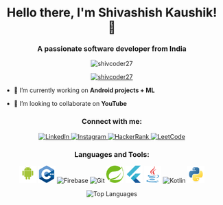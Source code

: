 <h1 align="center">Hello there, I'm Shivashish Kaushik! 👋</h1>
<h3 align="center">A passionate software developer from India</h3>

<p align="center">
  <img src="https://komarev.com/ghpvc/?username=shivcoder27&label=Profile%20views&color=0e75b6&style=flat" alt="shivcoder27" />
</p>

<p align="center">
  <a href="https://github.com/ryo-ma/github-profile-trophy">
    <img src="https://github-profile-trophy.vercel.app/?username=shivcoder27" alt="shivcoder27" />
  </a>
</p>

- 🔭 I’m currently working on **Android projects + ML**

- 👯 I’m looking to collaborate on **YouTube**

<h3 align="center">Connect with me:</h3>
<p align="center">
  <a href="https://linkedin.com/in/https://www.linkedin.com/in/shivashish-kaushik-a73643228/" target="blank">
    <img src="https://raw.githubusercontent.com/rahuldkjain/github-profile-readme-generator/master/src/images/icons/Social/linked-in-alt.svg" alt="LinkedIn" height="30" width="40" />
  </a>
  <a href="https://instagram.com/shivashish27" target="blank">
    <img src="https://raw.githubusercontent.com/rahuldkjain/github-profile-readme-generator/master/src/images/icons/Social/instagram.svg" alt="Instagram" height="30" width="40" />
  </a>
  <a href="https://www.hackerrank.com/https://www.hackerrank.com/27shivashish" target="blank">
    <img src="https://raw.githubusercontent.com/rahuldkjain/github-profile-readme-generator/master/src/images/icons/Social/hackerrank.svg" alt="HackerRank" height="30" width="40" />
  </a>
<a href="https://leetcode.com/shivashish27/" target="_blank">
  <img src="https://simpleicons.org/icons/leetcode.svg" alt="LeetCode" height="30" width="40" />
</a>


</p>

<h3 align="center">Languages and Tools:</h3>
<p align="center">
  <img src="https://raw.githubusercontent.com/devicons/devicon/master/icons/android/android-original-wordmark.svg" alt="Android" width="40" height="40"/>
  <img src="https://raw.githubusercontent.com/devicons/devicon/master/icons/cplusplus/cplusplus-original.svg" alt="C++" width="40" height="40"/>
  <img src="https://www.vectorlogo.zone/logos/firebase/firebase-icon.svg" alt="Firebase" width="40" height="40"/>
  <img src="https://www.vectorlogo.zone/logos/git-scm/git-scm-icon.svg" alt="Git" width="40" height="40"/>
  <img src="https://raw.githubusercontent.com/devicons/devicon/master/icons/spring/spring-original.svg" alt="Spring Boot" width="40" height="40"/>
  <img src="https://raw.githubusercontent.com/devicons/devicon/master/icons/flutter/flutter-original.svg" alt="Flutter" width="40" height="40"/>
  <img src="https://raw.githubusercontent.com/devicons/devicon/master/icons/java/java-original.svg" alt="Java" width="40" height="40"/>
  <img src="https://www.vectorlogo.zone/logos/kotlinlang/kotlinlang-icon.svg" alt="Kotlin" width="40" height="40"/>
  <img src="https://raw.githubusercontent.com/devicons/devicon/master/icons/python/python-original.svg" alt="Python" width="40" height="40"/>
</p>

<p align="center">
  <img src="https://github-readme-stats.vercel.app/api/top-langs?username=shivcoder27&show_icons=true&locale=en&layout=compact" alt="Top Languages" />
</p>

